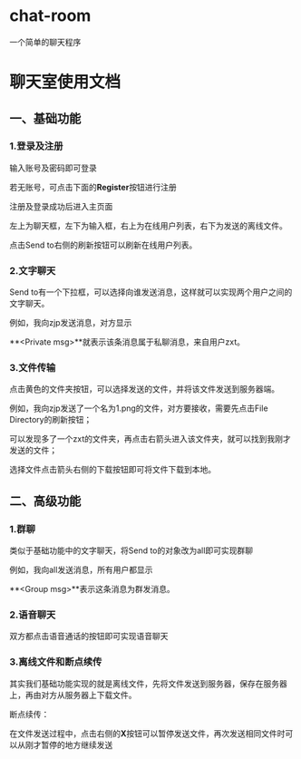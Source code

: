 # chat-room
一个简单的聊天程序
# 聊天室使用文档

## 一、基础功能

### 1.登录及注册

输入账号及密码即可登录

若无账号，可点击下面的**Register**按钮进行注册

注册及登录成功后进入主页面

左上为聊天框，左下为输入框，右上为在线用户列表，右下为发送的离线文件。

点击Send to右侧的刷新按钮可以刷新在线用户列表。

### 2.文字聊天

Send to有一个下拉框，可以选择向谁发送消息，这样就可以实现两个用户之间的文字聊天。

例如，我向zjp发送消息，对方显示

**\<Private msg>**就表示该条消息属于私聊消息，来自用户zxt。

### 3.文件传输

点击黄色的文件夹按钮，可以选择发送的文件，并将该文件发送到服务器端。

例如，我向zjp发送了一个名为1.png的文件，对方要接收，需要先点击File Directory的刷新按钮；

可以发现多了一个zxt的文件夹，再点击右箭头进入该文件夹，就可以找到我刚才发送的文件；

选择文件点击箭头右侧的下载按钮即可将文件下载到本地。

## 二、高级功能

### 1.群聊

类似于基础功能中的文字聊天，将Send to的对象改为all即可实现群聊

例如，我向all发送消息，所有用户都显示

**\<Group msg>**表示这条消息为群发消息。

### 2.语音聊天

双方都点击语音通话的按钮即可实现语音聊天

### 3.离线文件和断点续传

其实我们基础功能实现的就是离线文件，先将文件发送到服务器，保存在服务器上，再由对方从服务器上下载文件。

断点续传：

在文件发送过程中，点击右侧的**X**按钮可以暂停发送文件，再次发送相同文件时可以从刚才暂停的地方继续发送



